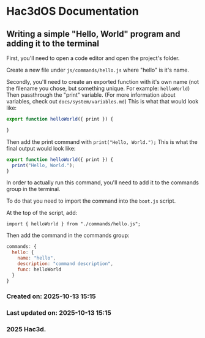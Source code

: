 # Hac3dOS Documentation
## Writing a simple "Hello, World" program and adding it to the terminal
First, you'll need to open a code editor and open the project's folder.

Create a new file under ``js/commands/hello.js`` where "hello" is it's name.

Secondly, you'll need to create an exported function with it's own name (not the filename you chose, but something unique. For example: ``helloWorld``)
Then passthrough the "print" variable. (For more information about variables, check out ``docs/system/variables.md``) This is what that would look like:
```js
export function helloWorld({ print }) {

}
```
Then add the print command with ``print("Hello, World.");``
This is what the final output would look like:

```js
export function helloWorld({ print }) {
  print("Hello, World.");
}
```
In order to actually run this command, you'll need to add it to the commands group in the terminal.

To do that you need to import the command into the ``boot.js`` script.

At the top of the script, add:

``import { helloWorld } from "./commands/hello.js";``

Then add the command in the commands group:
```js
commands: {
  hello: {
    name: "hello",
    description: "command description",
    func: helloWorld
  }
}
```
### Created on: 2025-10-13 15:15
### Last updated on: 2025-10-13 15:15
### 2025 Hac3d.

